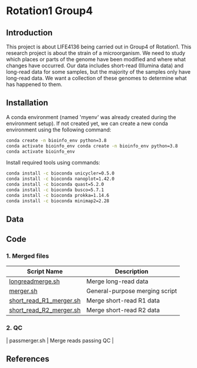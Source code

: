 # Rotation1 Group4
## Introduction
This project is about LIFE4136 being carried out in Group4 of Rotation1. This research project is about the strain of a microorganism. We need to study which places or parts of the genome have been modified and where what changes have occurred. Our data includes short-read (Illumina data) and long-read data for some samples, but the majority of the samples only have long-read data. We want a collection of these genomes to determine what has happened to them.
## Installation
A conda environment (named 'myenv' was already created during the environment setup). If not created yet, we can create a new conda environment using the following command:

```bash
conda create -n bioinfo_env python=3.8
conda activate bioinfo_env conda create -n bioinfo_env python=3.8
conda activate bioinfo_env
```
Install required tools using commands:
```bash
conda install -c bioconda unicycler=0.5.0
conda install -c bioconda nanoplot=1.42.0
conda install -c bioconda quast=5.2.0
conda install -c bioconda busco=5.7.1
conda install -c bioconda prokka=1.14.6
conda install -c bioconda minimap2=2.28
```
## Data

## Code
### 1. Merged files
| Script Name                                      | Description                     |
|--------------------------------------------------|---------------------------------|
| [longreadmerge.sh](/merger/longreadmerge.sh)     | Merge long-read data           |
| [merger.sh](merged_files/merger/merger.sh)                   | General-purpose merging script |
| [short_read_R1_merger.sh](/merged_files/merger/short_read_R1_merger.sh) | Merge short-read R1 data     |
| [short_read_R2_merger.sh](/merged_files/merger/short_read_R2_merger.sh) | Merge short-read R2 data     |
### 2. QC
| passmerger.sh        | Merge reads passing QC         |
## References
